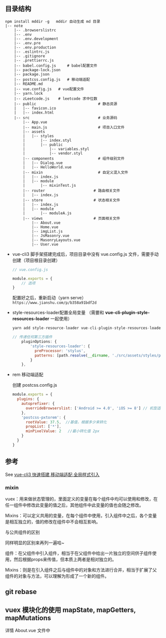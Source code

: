 ## 目录结构
```
npm install mddir -g   mddir 自动生成 md 目录
|-- note
    |-- .browserslistrc
    |-- .env
    |-- .env.development
    |-- .env.pre
    |-- .env.production
    |-- .eslintrc.js
    |-- .gitignore
    |-- .prettierrc.js
    |-- babel.config.js     # babel配置文件
    |-- package-lock.json
    |-- package.json
    |-- postcss.config.js   # 移动端适配
    |-- README.md
    |-- vue.config.js   # vue配置文件
    |-- yarn.lock
    |-- zLeetcode.js    # leetcode 求中位数
    |-- public                            # 静态资源
    |   |-- favicon.ico
    |   |-- index.html
    |-- src                               # 业务源码
        |-- App.vue
        |-- main.js                       # 项目入口文件
        |-- assets
        |   |-- styles
        |       |-- index.styl
        |       |-- public
        |           |-- variables.styl
        |           |-- vendor.styl
        |-- components                    # 组件级别文件
        |   |-- Dialog.vue
        |   |-- HelloWorld.vue
        |-- mixin                         # 自定义混入文件
        |   |-- index.js
        |   |-- module
        |       |-- mixinTest.js
        |-- router                      # 路由相关文件
        |   |-- index.js
        |-- store                       # 状态相关文件
        |   |-- index.js
        |   |-- module
        |       |-- moduleA.js
        |-- views                       # 页面相关文件
            |-- About.vue
            |-- Home.vue
            |-- imgList.js
            |-- JsMasonry.vue
            |-- MasonryLayouts.vue
            |-- User.vue

```
- vue-cli3 脚手架搭建完成后，项目目录中没有 vue.config.js 文件，需要手动创建（项目根目录创建）

  ```javascript
  // vue.config.js
  
  module.exports = {
      // 选项
  }
  ```

  配置好之后，重新启动（yarn serve）`https://www.jianshu.com/p/b358a91bdf2d`

- style-resources-loader配置全局变量 （需要和 **vue-cli-plugin-style-resources-loader** 一起使用）

  ```javascript
  yarn add style-resource-loader vue-cli-plugin-style-resources-loader --save-dev
  
  // 传递任何第三方插件
      pluginOptions: {
          'style-resources-loader': {
            preProcessor: 'stylus',
            patterns: [path.resolve(__dirname, './src/assets/styles/public/*.styl')]
          }
      },
  ```

- rem 移动端适配

  创建 postcss.config.js

  ```javascript
  module.exports = {
    plugins: {
      autoprefixer: {
        overrideBrowserslist: ['Android >= 4.0', 'iOS >= 8'] // 机型适配
      },
      'postcss-pxtorem': {
        rootValue: 37.5,  //基值，根据多少来转化    
        propList: ['*'],
        minPixelValue: 2   //最小转化值 2px
      }
    }
  }
  
  ```
## 参考
See [vue-cli3 快速搭建,移动端适配,全局样式引入](https://www.cnblogs.com/coober/p/10875647.html)
  

  ### mixin
  vuex：用来做状态管理的，里面定义的变量在每个组件中均可以使用和修改，在任一组件中修改此变量的值之后，其他组件中此变量的值也会随之修改。

  Mixins：可以定义共用的变量，在每个组件中使用，引入组件中之后，各个变量是相互独立的，值的修改在组件中不会相互影响。

  与公共组件的区别

同样明显的区别来再列一遍哈~

组件：在父组件中引入组件，相当于在父组件中给出一片独立的空间供子组件使用，然后根据props来传值，但本质上两者是相对独立的。

Mixins：则是在引入组件之后与组件中的对象和方法进行合并，相当于扩展了父组件的对象与方法，可以理解为形成了一个新的组件。


## git rebase

## vuex 模块化的使用 mapState, mapGetters, mapMutations
详情 About.vue 文件中